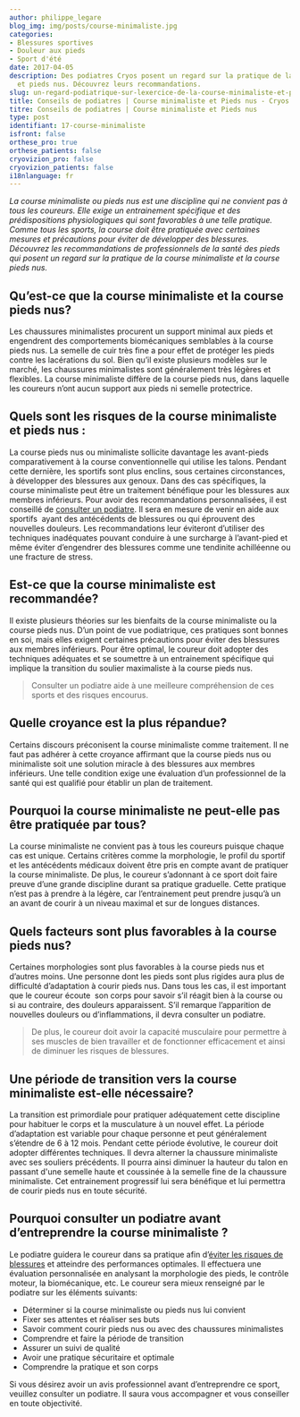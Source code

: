 ```yaml
---
author: philippe_legare
blog_img: img/posts/course-minimaliste.jpg
categories:
- Blessures sportives
- Douleur aux pieds
- Sport d'été
date: 2017-04-05
description: Des podiatres Cryos posent un regard sur la pratique de la course minimaliste
  et pieds nus. Découvrez leurs recommandations.
slug: un-regard-podiatrique-sur-lexercice-de-la-course-minimaliste-et-pieds-nus/
title: Conseils de podiatres | Course minimaliste et Pieds nus - Cryos Technologies
titre: Conseils de podiatres | Course minimaliste et Pieds nus
type: post
identifiant: 17-course-minimaliste
isfront: false
orthese_pro: true
orthese_patients: false
cryovizion_pro: false
cryovizion_patients: false
i18nlanguage: fr
---
```


*La course minimaliste ou pieds nus est une discipline qui ne convient pas à tous les coureurs. Elle exige un entrainement spécifique et des prédispositions physiologiques qui sont favorables à une telle pratique. Comme tous les sports, la course doit être pratiquée avec certaines mesures et précautions pour éviter de développer des blessures. Découvrez les recommandations de professionnels de la santé des pieds qui posent un regard sur la pratique de la course minimaliste et la course pieds nus.*

## Qu’est-ce que la course minimaliste et la course pieds nus?

Les chaussures minimalistes procurent un support minimal aux pieds et engendrent des comportements biomécaniques semblables à la course pieds nus. La semelle de cuir très fine a pour effet de protéger les pieds contre les lacérations du sol. Bien qu’il existe plusieurs modèles sur le marché, les chaussures minimalistes sont généralement très légères et flexibles. La course minimaliste diffère de la course pieds nus, dans laquelle les coureurs n’ont aucun support aux pieds ni semelle protectrice.

## Quels sont les risques de la course minimaliste et pieds nus :

La course pieds nus ou minimaliste sollicite davantage les avant-pieds comparativement à la course conventionnelle qui utilise les talons. Pendant cette dernière, les sportifs sont plus enclins, sous certaines circonstances, à développer des blessures aux genoux. Dans des cas spécifiques, la course minimaliste peut être un traitement bénéfique pour les blessures aux membres inférieurs. Pour avoir des recommandations personnalisées, il est conseillé de [consulter un podiatre](https://www.cryos.com/trouver-une-clinique/). Il sera en mesure de venir en aide aux sportifs  ayant des antécédents de blessures ou qui éprouvent des nouvelles douleurs. Les recommandations leur éviteront d’utiliser des techniques inadéquates pouvant conduire à une surcharge à l’avant-pied et même éviter d’engendrer des blessures comme une tendinite achilléenne ou une fracture de stress.

## Est-ce que la course minimaliste est recommandée?

Il existe plusieurs théories sur les bienfaits de la course minimaliste ou la course pieds nus. D’un point de vue podiatrique, ces pratiques sont bonnes en soi, mais elles exigent certaines précautions pour éviter des blessures aux membres inférieurs. Pour être optimal, le coureur doit adopter des techniques adéquates et se soumettre à un entrainement spécifique qui implique la transition du soulier maximaliste à la course pieds nus.

> Consulter un podiatre aide à une meilleure compréhension de ces sports et des risques encourus.

## Quelle croyance est la plus répandue?

Certains discours préconisent la course minimaliste comme traitement. Il ne faut pas adhérer à cette croyance affirmant que la course pieds nus ou minimaliste soit une solution miracle à des blessures aux membres inférieurs. Une telle condition exige une évaluation d’un professionnel de la santé qui est qualifié pour établir un plan de traitement.

## Pourquoi la course minimaliste ne peut-elle pas être pratiquée par tous?

La course minimaliste ne convient pas à tous les coureurs puisque chaque cas est unique. Certains critères comme la morphologie, le profil du sportif et les antécédents médicaux doivent être pris en compte avant de pratiquer la course minimaliste. De plus, le coureur s’adonnant à ce sport doit faire preuve d’une grande discipline durant sa pratique graduelle. Cette pratique n’est pas à prendre à la légère, car l’entrainement peut prendre jusqu’à un an avant de courir à un niveau maximal et sur de longues distances.

## Quels facteurs sont plus favorables à la course pieds nus?

Certaines morphologies sont plus favorables à la course pieds nus et d’autres moins. Une personne dont les pieds sont plus rigides aura plus de difficulté d’adaptation à courir pieds nus. Dans tous les cas, il est important que le coureur écoute  son corps pour savoir s’il réagit bien à la course ou si au contraire, des douleurs apparaissent. S’il remarque l’apparition de nouvelles douleurs ou d’inflammations, il devra consulter un podiatre.

> De plus, le coureur doit avoir la capacité musculaire pour permettre à ses muscles de bien travailler et de fonctionner efficacement et ainsi de diminuer les risques de blessures.

## Une période de transition vers la course minimaliste est-elle nécessaire?

La transition est primordiale pour pratiquer adéquatement cette discipline pour habituer le corps et la musculature à un nouvel effet. La période d’adaptation est variable pour chaque personne et peut généralement s’étendre de 6 à 12 mois. Pendant cette période évolutive, le coureur doit adopter différentes techniques. Il devra alterner la chaussure minimaliste avec ses souliers précédents. Il pourra ainsi diminuer la hauteur du talon en passant d'une semelle haute et coussinée à la semelle fine de la chaussure minimaliste. Cet entrainement progressif lui sera bénéfique et lui permettra de courir pieds nus en toute sécurité.

## Pourquoi consulter un podiatre avant d’entreprendre la course minimaliste ?

Le podiatre guidera le coureur dans sa pratique afin d’[éviter les risques de blessures](https://www.cryos.com/categories/blessures-sportives/) et atteindre des performances optimales. Il effectuera une évaluation personnalisée en analysant la morphologie des pieds, le contrôle moteur, la biomécanique, etc. Le coureur sera mieux renseigné par le podiatre sur les éléments suivants:

- Déterminer si la course minimaliste ou pieds nus lui convient
- Fixer ses attentes et réaliser ses buts
- Savoir comment courir pieds nus ou avec des chaussures minimalistes
- Comprendre et faire la période de transition
- Assurer un suivi de qualité
- Avoir une pratique sécuritaire et optimale
- Comprendre la pratique et son corps

Si vous désirez avoir un avis professionnel avant d’entreprendre ce sport, veuillez consulter un podiatre. Il saura vous accompagner et vous conseiller en toute objectivité.